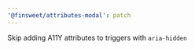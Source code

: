 ```yaml
---
'@finsweet/attributes-modal': patch
---
```


Skip adding A11Y attributes to triggers with `aria-hidden`
